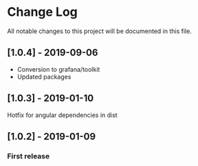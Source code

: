 # Change Log

All notable changes to this project will be documented in this file.

## [1.0.4] - 2019-09-06

- Conversion to grafana/toolkit
- Updated packages

## [1.0.3] - 2019-01-10

Hotfix for angular dependencies in dist

## [1.0.2] - 2019-01-09

### First release

